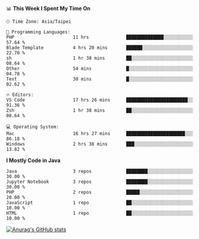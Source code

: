 <!--### Hi there 👋-->

<!--
**treevel/treevel** is a ✨ _special_ ✨ repository because its `README.md` (this file) appears on your GitHub profile.

Here are some ideas to get you started:

- 🔭 I’m currently working on ...
- 🌱 I’m currently learning ...
- 👯 I’m looking to collaborate on ...
- 🤔 I’m looking for help with ...
- 💬 Ask me about ...
- 📫 How to reach me: ...
- 😄 Pronouns: ...
- ⚡ Fun fact: ...
-->

<!--START_SECTION:waka-->
📊 **This Week I Spent My Time On** 

```text
🕑︎ Time Zone: Asia/Taipei

💬 Programming Languages: 
PHP                      11 hrs              ██████████████░░░░░░░░░░░   57.64 % 
Blade Template           4 hrs 20 mins       ██████░░░░░░░░░░░░░░░░░░░   22.70 % 
sh                       1 hr 38 mins        ██░░░░░░░░░░░░░░░░░░░░░░░   08.64 % 
Other                    54 mins             █░░░░░░░░░░░░░░░░░░░░░░░░   04.78 % 
Text                     30 mins             █░░░░░░░░░░░░░░░░░░░░░░░░   02.62 % 

🔥 Editors: 
VS Code                  17 hrs 26 mins      ███████████████████████░░   91.36 % 
Zsh                      1 hr 38 mins        ██░░░░░░░░░░░░░░░░░░░░░░░   08.64 % 

💻 Operating System: 
Mac                      16 hrs 27 mins      ██████████████████████░░░   86.18 % 
Windows                  2 hrs 38 mins       ███░░░░░░░░░░░░░░░░░░░░░░   13.82 % 
```

**I Mostly Code in Java** 

```text
Java                     3 repos             ████████░░░░░░░░░░░░░░░░░   30.00 % 
Jupyter Notebook         3 repos             ████████░░░░░░░░░░░░░░░░░   30.00 % 
PHP                      2 repos             █████░░░░░░░░░░░░░░░░░░░░   20.00 % 
JavaScript               1 repo              ██░░░░░░░░░░░░░░░░░░░░░░░   10.00 % 
HTML                     1 repo              ██░░░░░░░░░░░░░░░░░░░░░░░   10.00 % 
```




<!--END_SECTION:waka-->

<!-- GitHub Stats Card-->
[![Anurag's GitHub stats](https://github-readme-stats.vercel.app/api?username=treevel&show_icons=true&theme=monokai&count_private=true)](https://github.com/anuraghazra/github-readme-stats)
